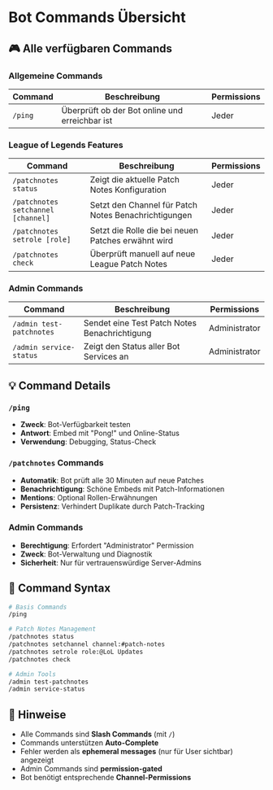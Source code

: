 # Bot Commands Übersicht

## 🎮 Alle verfügbaren Commands

### Allgemeine Commands

| Command | Beschreibung | Permissions |
|---------|--------------|-------------|
| `/ping` | Überprüft ob der Bot online und erreichbar ist | Jeder |

### League of Legends Features

| Command | Beschreibung | Permissions |
|---------|--------------|-------------|
| `/patchnotes status` | Zeigt die aktuelle Patch Notes Konfiguration | Jeder |
| `/patchnotes setchannel [channel]` | Setzt den Channel für Patch Notes Benachrichtigungen | Jeder |
| `/patchnotes setrole [role]` | Setzt die Rolle die bei neuen Patches erwähnt wird | Jeder |
| `/patchnotes check` | Überprüft manuell auf neue League Patch Notes | Jeder |

### Admin Commands

| Command | Beschreibung | Permissions |
|---------|--------------|-------------|
| `/admin test-patchnotes` | Sendet eine Test Patch Notes Benachrichtigung | Administrator |
| `/admin service-status` | Zeigt den Status aller Bot Services an | Administrator |

## 💡 Command Details

### `/ping`
- **Zweck**: Bot-Verfügbarkeit testen
- **Antwort**: Embed mit "Pong!" und Online-Status
- **Verwendung**: Debugging, Status-Check

### `/patchnotes` Commands
- **Automatik**: Bot prüft alle 30 Minuten auf neue Patches
- **Benachrichtigung**: Schöne Embeds mit Patch-Informationen
- **Mentions**: Optional Rollen-Erwähnungen
- **Persistenz**: Verhindert Duplikate durch Patch-Tracking

### Admin Commands
- **Berechtigung**: Erfordert "Administrator" Permission
- **Zweck**: Bot-Verwaltung und Diagnostik
- **Sicherheit**: Nur für vertrauenswürdige Server-Admins

## 🔧 Command Syntax

```bash
# Basis Commands
/ping

# Patch Notes Management
/patchnotes status
/patchnotes setchannel channel:#patch-notes
/patchnotes setrole role:@LoL Updates
/patchnotes check

# Admin Tools
/admin test-patchnotes
/admin service-status
```

## 📝 Hinweise

- Alle Commands sind **Slash Commands** (mit `/`)
- Commands unterstützen **Auto-Complete** 
- Fehler werden als **ephemeral messages** (nur für User sichtbar) angezeigt
- Admin Commands sind **permission-gated**
- Bot benötigt entsprechende **Channel-Permissions**
